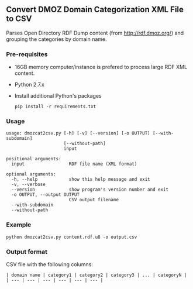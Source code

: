 ## Convert DMOZ Domain Categorization XML File to CSV

Parses Open Directory RDF Dump content (from http://rdf.dmoz.org/) and grouping the categories by domain name.

### Pre-requisites

* 16GB memory computer/instance is prefered to process large RDF XML content.
* Python 2.7.x
* Install additional Python's packages 

  ```pip install -r requirements.txt```


### Usage

```
usage: dmozcat2csv.py [-h] [-v] [--version] [-o OUTPUT] [--with-subdomain]
                      [--without-path]
                      input

positional arguments:
  input                 RDF file name (XML format)

optional arguments:
  -h, --help            show this help message and exit
  -v, --verbose
  --version             show program's version number and exit
  -o OUTPUT, --output OUTPUT
                        CSV output filename
  --with-subdomain
  --without-path
```

### Example

```python dmozcat2csv.py content.rdf.u8 -o output.csv```

### Output format

CSV file with the following columns:
```
| domain name | category1 | category2 | category3 | ... | categoryN |
| --- | --- | --- | --- | --- | --- |
```
